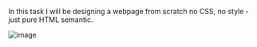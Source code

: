 In this task I will be designing a webpage from scratch
no CSS, no style - just pure HTML semantic.

![image](https://user-images.githubusercontent.com/113398012/214280640-ff9f2ffa-3bcf-4032-ae0c-37397d4ac9af.png)
